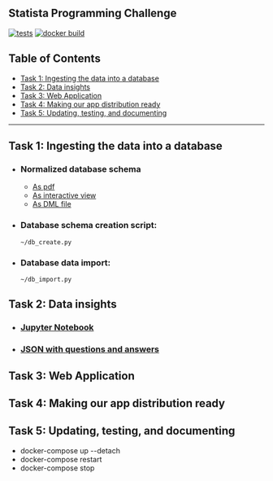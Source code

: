 ## Statista Programming Challenge

[![tests](https://github.com/dsuprunov/python-statista-programming-challenge/actions/workflows/tests.yml/badge.svg)](https://github.com/dsuprunov/python-statista-programming-challenge/actions/workflows/tests.yml)
[![docker build](https://github.com/dsuprunov/python-statista-programming-challenge/actions/workflows/docker.yml/badge.svg)](https://github.com/dsuprunov/python-statista-programming-challenge/actions/workflows/docker.yml)

## Table of Contents

- [Task 1: Ingesting the data into a database](#task-1-ingesting-the-data-into-a-database)
- [Task 2: Data insights](#task-2-data-insights)
- [Task 3: Web Application](#task-3-web-application)
- [Task 4: Making our app distribution ready](#task-4-making-our-app-distribution-ready)
- [Task 5: Updating, testing, and documenting](#task-5-updating,-testing,-and-documenting)

---

## Task 1: Ingesting the data into a database

- ### Normalized database schema

  - [As pdf](docs/dbdiagram.pdf)
  - [As interactive view](https://dbdiagram.io/d/655516d67d8bbd6465445e36)
  - [As DML file](docs/dbdiagram.dbml)

- ### Database schema creation script:

    ```console
    ~/db_create.py
    ```

- ### Database data import:

    ```console
    ~/db_import.py
    ```

## Task 2: Data insights

- ### [Jupyter Notebook](docs/task_20.ipnb)
- ### [JSON with questions and answers](docs/task_20.ipnb)

## Task 3: Web Application

## Task 4: Making our app distribution ready

## Task 5: Updating, testing, and documenting
- docker-compose up --detach
- docker-compose restart
- docker-compose stop